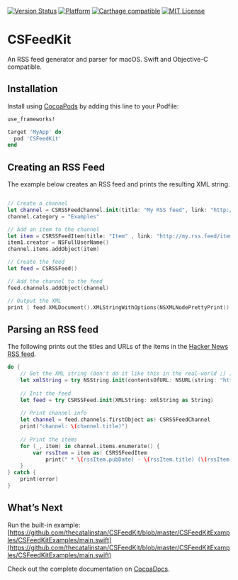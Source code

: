 [![Version Status](https://img.shields.io/cocoapods/v/CSFeedKit.svg?style=flat)](http://cocoadocs.org/docsets/CSFeedKit)  [![Platform](http://img.shields.io/cocoapods/p/CSFeedKit.svg?style=flat)](http://cocoapods.org/?q=CSFeedKit) [![Carthage compatible](https://img.shields.io/badge/Carthage-compatible-4BC51D.svg?style=flat)](https://github.com/Carthage/Carthage) [![MIT License](https://img.shields.io/badge/license-MIT-orange.svg?style=flat)](https://opensource.org/licenses/MIT)

# CSFeedKit

An RSS feed generator and parser for macOS. Swift and Objective-C compatible.

## Installation

Install using [CocoaPods](http://cocoapods.org) by adding this line to your Podfile:

````ruby
use_frameworks!

target 'MyApp' do
  pod 'CSFeedKit'
end
````

## Creating an RSS Feed

The example below creates an RSS feed and prints the resulting XML string.

```swift

// Create a channel
let channel = CSRSSFeedChannel.init(title: "My RSS feed", link: "http://my.rss.feed/", description: "My first CSFeedKit RSS feed")
channel.category = "Examples"

// Add an item to the channel
let item = CSRSSFeedItem(title: "Item" , link: "http://my.rss.feed/item", description: "The coolest item so far.");
item1.creator = NSFullUserName()
channel.items.addObject(item)

// Create the feed
let feed = CSRSSFeed()

// Add the channel to the feed
feed.channels.addObject(channel)

// Output the XML
print ( feed.XMLDocument().XMLStringWithOptions(NSXMLNodePrettyPrint))
```

## Parsing an RSS feed

The following prints out the titles and URLs of the items in the [Hacker News RSS feed](https://news.ycombinator.com/rss).

```swift
do {
	// Get the XML string (don't do it like this in the real-world ;) )
	let xmlString = try NSString.init(contentsOfURL: NSURL(string: "https://news.ycombinator.com/rss")!, encoding: NSUTF8StringEncoding)
	
	// Init the feed
	let feed = try CSRSSFeed.init(XMLString: xmlString as String)
	
	// Print channel info
	let channel = feed.channels.firstObject as! CSRSSFeedChannel
	print("channel: \(channel.title)")
	
	// Print the items
	for (_, item) in channel.items.enumerate() {
		var rssItem = item as! CSRSSFeedItem
    		print(" * \(rssItem.pubDate) - \(rssItem.title) (\(rssItem.link))")
	}
} catch {
	print(error)
}
```

## What’s Next

Run the built-in example: [https://github.com/thecatalinstan/CSFeedKit/blob/master/CSFeedKitExamples/CSFeedKitExamples/main.swift](https://github.com/thecatalinstan/CSFeedKit/blob/master/CSFeedKitExamples/CSFeedKitExamples/main.swift)

Check out the complete documentation on [CocoaDocs](http://cocoadocs.org/docsets/CSFeedKit/).
